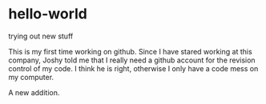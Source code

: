 # hello-world
trying out new stuff

This is my first time working on github. Since I have stared working at this company, Joshy told me that
I really need a github account for the revision control of my code. I think he is right, otherwise I only
have a code mess on my computer.


A new addition.
